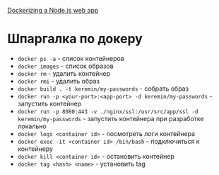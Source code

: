 [Dockerizing a Node.js web app](ttps://nodejs.org/en/docs/guides/nodejs-docker-webapp)

# Шпаргалка по докеру

- `docker ps -a` - список контейнеров
- `docker images` - список образов
- `docker rm` - удалить контейнер
- `docker rmi` - удалить образ
- `docker build . -t keremin/my-passwords` - собрать образ
- `docker run -p <your-port>:<app-port> -d keremin/my-passwords` - запустить контейнер
- `docker run -p 8080:443 -v ./nginx/ssl:/usr/src/app/ssl -d keremin/my-passwords` - запустить контейнера при разработке локально
- `docker logs <container id>` - посмотреть логи контейнера
- `docker exec -it <container id> /bin/bash` - подключиться к контейнеру
- `docker kill <container id>` - остановить контейнер
- `docker tag <hash> <name>` - установить tag
